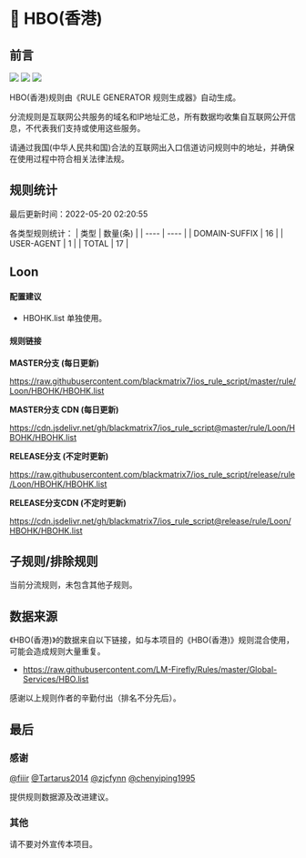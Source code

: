 # 🧸 HBO(香港)

## 前言

![](https://shields.io/badge/-移除重复规则-ff69b4) ![](https://shields.io/badge/-DOMAIN与DOMAIN--SUFFIX合并-green) ![](https://shields.io/badge/-IP--CIDR(6)合并-blueviolet) 

HBO(香港)规则由《RULE GENERATOR 规则生成器》自动生成。

分流规则是互联网公共服务的域名和IP地址汇总，所有数据均收集自互联网公开信息，不代表我们支持或使用这些服务。

请通过我国(中华人民共和国)合法的互联网出入口信道访问规则中的地址，并确保在使用过程中符合相关法律法规。

## 规则统计

最后更新时间：2022-05-20 02:20:55

各类型规则统计：
| 类型 | 数量(条)  | 
| ---- | ----  |
| DOMAIN-SUFFIX | 16  | 
| USER-AGENT | 1  | 
| TOTAL | 17  | 


## Loon 

#### 配置建议
- HBOHK.list 单独使用。

#### 规则链接
**MASTER分支 (每日更新)**

https://raw.githubusercontent.com/blackmatrix7/ios_rule_script/master/rule/Loon/HBOHK/HBOHK.list

**MASTER分支 CDN (每日更新)**

https://cdn.jsdelivr.net/gh/blackmatrix7/ios_rule_script@master/rule/Loon/HBOHK/HBOHK.list

**RELEASE分支 (不定时更新)**

https://raw.githubusercontent.com/blackmatrix7/ios_rule_script/release/rule/Loon/HBOHK/HBOHK.list

**RELEASE分支CDN (不定时更新)**

https://cdn.jsdelivr.net/gh/blackmatrix7/ios_rule_script@release/rule/Loon/HBOHK/HBOHK.list

## 子规则/排除规则


当前分流规则，未包含其他子规则。

## 数据来源

《HBO(香港)》的数据来自以下链接，如与本项目的《HBO(香港)》规则混合使用，可能会造成规则大量重复。

- https://raw.githubusercontent.com/LM-Firefly/Rules/master/Global-Services/HBO.list


感谢以上规则作者的辛勤付出（排名不分先后）。

## 最后

### 感谢

[@fiiir](https://github.com/fiiir) [@Tartarus2014](https://github.com/Tartarus2014) [@zjcfynn](https://github.com/zjcfynn) [@chenyiping1995](https://github.com/chenyiping1995) 

提供规则数据源及改进建议。

### 其他

请不要对外宣传本项目。